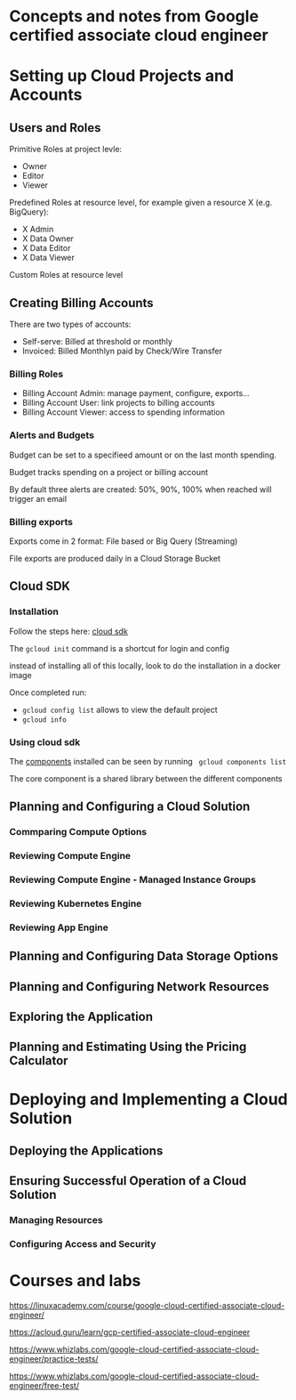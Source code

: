 # Concepts and notes from Google certified associate cloud engineer

# Setting up Cloud Projects and Accounts

## Users and Roles
Primitive Roles at project levle:
* Owner
* Editor
* Viewer

Predefined Roles at resource level, for example given a resource X (e.g. BigQuery):
* X Admin
* X Data Owner
* X Data Editor
* X Data Viewer

Custom Roles at resource level

## Creating Billing Accounts

There are two types of accounts:
* Self-serve: Billed at threshold or monthly
* Invoiced: Billed Monthlyn paid by Check/Wire Transfer

### Billing Roles

* Billing Account Admin: manage payment, configure, exports...
* Billing Account User: link projects to billing accounts
* Billing Account Viewer: access to spending information

### Alerts and Budgets

Budget can be set to a specifieed amount or on the last month spending.

Budget tracks spending on a project or billing account

By default three alerts are created: 50%, 90%, 100% when reached will trigger an email

### Billing exports
Exports come in 2 format: File based or Big Query (Streaming)

File exports are produced daily in a Cloud Storage Bucket

## Cloud SDK

### Installation
Follow the steps here: [cloud sdk](https://cloud.google.com/sdk/docs/quickstarts)

The ``` gcloud init ``` command is a shortcut for login and config

instead of installing all of this locally, look to do the installation in a docker image

Once completed run:
* ``` gcloud config list ``` allows to view the default project
* ``` gcloud info ```

### Using cloud sdk
The [components](https://cloud.google.com/sdk/docs/components) installed can be seen by running ``` gcloud components list```

The core component is a shared library between the different components

## Planning and Configuring a Cloud Solution
### Commparing Compute Options

### Reviewing Compute Engine

### Reviewing Compute Engine - Managed Instance Groups

### Reviewing Kubernetes Engine

### Reviewing App Engine

## Planning and Configuring Data Storage Options

## Planning and Configuring Network Resources

## Exploring the Application

## Planning and Estimating Using the Pricing Calculator

# Deploying and Implementing a Cloud Solution
## Deploying the Applications

## Ensuring Successful Operation of a Cloud Solution

### Managing Resources

### Configuring Access and Security



# Courses and labs

https://linuxacademy.com/course/google-cloud-certified-associate-cloud-engineer/

https://acloud.guru/learn/gcp-certified-associate-cloud-engineer

https://www.whizlabs.com/google-cloud-certified-associate-cloud-engineer/practice-tests/

https://www.whizlabs.com/google-cloud-certified-associate-cloud-engineer/free-test/